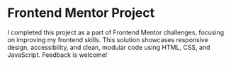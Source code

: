 # Frontend Mentor Project

I completed this project as a part of Frontend Mentor challenges, focusing on improving my frontend skills. This solution showcases responsive design, accessibility, and clean, modular code using HTML, CSS, and JavaScript. Feedback is welcome!
